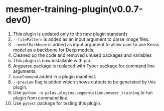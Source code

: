 # mesmer-training-plugin(v0.0.7-dev0)

1. This plugin is updated only to the new plugin standards
2. `--filePattern` is added as an input argument to parse image files.
3. `--modelBackbone` is added as input argument to allow user to use Keras model as a backbone for Deep models.
4. Cleaned up the code and removed unused packages and variables
5. This plugin is now installable with pip.
6. Argparse package is replaced with Typer package for command line arguments.
7. `baseCommand` added in a plugin manifiest.
8. `--preview` flag is added which shows outputs to be generated by this plugin.
9. Use `python -m polus.plugins.segmentation.mesmer_training` to run plugin from command line.
10. Use `pytest` package for testing this plugin.
